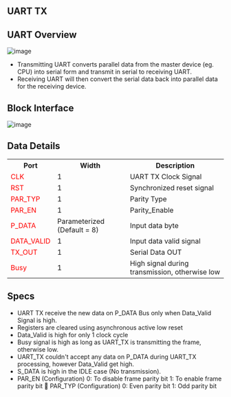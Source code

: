 ## UART TX 

## UART Overview
![image](https://github.com/faatthy/UART-TX/assets/110846097/afb5d129-3b0c-4a2a-be42-3dcfd84c8523)
 - Transmitting UART converts parallel data from the master device (eg. 
CPU) into serial form and transmit in serial to receiving UART.
- Receiving UART will then convert the serial data back into parallel data 
for the receiving device.

## Block Interface
![image](https://github.com/faatthy/UART-TX/assets/110846097/18bba60c-6c5e-4c50-bdaa-cb81eab8bbf5)

## Data Details
<table>
    <tr>
        <th>Port</th>
        <th>Width</th>
        <th>Description</th>
    </tr>
    <tr>
        <td style="color: red;">CLK</td>
        <td>1</td>
        <td>UART TX Clock Signal</td>
    </tr>
    <tr>
        <td style="color: red;">RST</td>
        <td>1</td>
        <td>Synchronized reset signal</td>
    </tr>
    <tr>
        <td style="color: red;">PAR_TYP</td>
        <td>1</td>
        <td>Parity Type</td>
    </tr>
    <tr>
        <td style="color: red;">PAR_EN</td>
        <td>1</td>
        <td>Parity_Enable</td>
    </tr>
    <tr>
        <td style="color: red;">P_DATA</td>
        <td>Parameterized (Default = 8)</td>
        <td>Input data byte</td>
    </tr>
    <tr>
        <td style="color: red;">DATA_VALID</td>
        <td>1</td>
        <td>Input data valid signal</td>
    </tr>
    <tr>
        <td style="color: red;">TX_OUT</td>
        <td>1</td>
        <td>Serial Data OUT</td>
    </tr>
    <tr>
        <td style="color: red;">Busy</td>
        <td>1</td>
        <td>High signal during transmission, otherwise low</td>
    </tr>
</table>

## Specs
- UART TX receive the new data on P_DATA Bus only when 
Data_Valid Signal is high.  
- Registers are cleared using asynchronous active low reset 
- Data_Valid is high for only 1 clock cycle 
- Busy signal is high as long as UART_TX is transmitting the frame, 
otherwise low. 
- UART_TX couldn't accept any data on P_DATA during UART_TX 
processing, however Data_Valid get high. 
- S_DATA is high in the IDLE case (No transmission). 
- PAR_EN (Configuration) 
0: To disable frame parity bit 
1: To enable frame parity bit 
 PAR_TYP (Configuration) 
0: Even parity bit 
1: Odd parity bit 
